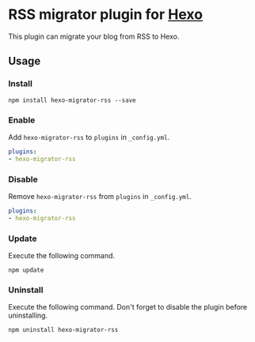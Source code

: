 # RSS migrator plugin for [Hexo]

This plugin can migrate your blog from RSS to Hexo.

## Usage

### Install

```
npm install hexo-migrator-rss --save
```

### Enable

Add `hexo-migrator-rss` to `plugins` in `_config.yml`.

``` yaml
plugins:
- hexo-migrator-rss
```

### Disable

Remove `hexo-migrator-rss` from `plugins` in `_config.yml`.

``` yaml
plugins:
- hexo-migrator-rss
```

### Update

Execute the following command.

```
npm update
```

### Uninstall

Execute the following command. Don't forget to disable the plugin before uninstalling.

```
npm uninstall hexo-migrator-rss
```

[Hexo]: http://zespia.tw/hexo
